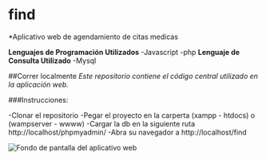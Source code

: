 # find
*Aplicativo web de agendamiento de citas medicas 

**Lenguajes de Programación Utilizados**
-Javascript
-php
**Lenguaje de Consulta Utilizado**
-Mysql

##Correr localmente
*Este repositorio contiene el código central utilizado en la aplicación web.*

###Instrucciones:

-Clonar el repositorio
-Pegar el proyecto en la carperta (xampp - htdocs) o (wampserver - wwww)
-Cargar la db en la siguiente ruta http://localhost/phpmyadmin/ 
-Abra su navegador a http://localhost/find

![Fondo de pantalla del aplicativo web](https://drive.google.com/file/d/1CnSmPJJ22TIu3ETiUd_sLsUacAAhzNZM/view)

